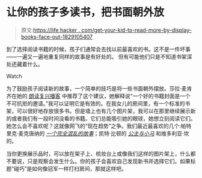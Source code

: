 # 让你的孩子多读书，把书面朝外放

> 原文:[https://life hacker . com/get-your-kid-to-read-more-by-display-books-face-out-1829105407](https://lifehacker.com/get-your-kid-to-read-more-by-displaying-books-face-out-1829105407)

到了选择阅读书籍的时候，孩子们通常会去找以前最喜欢的书。这不是一件坏事——一遍又一遍地重复同样的故事是有好处的。 但有可能他们只是不知道书架深处还藏着什么。

Watch

为了鼓励孩子阅读新的故事，一个简单的技巧是将一些书面朝外摆放。莎拉·麦肯齐在她的 [朗读复兴播客](https://el2.convertkit-mail2.com/c/xmu2dd7d2wu6hd2vpx/dpheh0/aHR0cHM6Ly9yZWFkYWxvdWRyZXZpdmFsLmNvbS8xMDQv) 中推荐了这个建议，她解释说“一个好的书籍封面是一个不可抗拒的邀请。”我可以证明它是有效的。在我女儿的房间里，有一个标准的书架，可以很好地存放很多书。但是墙上也有几个图片架，我可以在那里继续展示新的或者我们有一段时间没看的书籍。它们总能吸引她的眼球，她想立刻阅读它们。她怎么会不喜欢呢？这就像网飞的“现在趋势”之争。我们最近最喜欢的几个:帕特里克·麦克唐纳的 [*一个完全混乱的故事*](https://www.amazon.com/Perfectly-Messed-Up-Story-Patrick-McDonnell/dp/0316222585/ref=tmm_hrd_swatch_0?_encoding=UTF8&asc_campaign=InlineText&asc_refurl=https://lifehacker.com/get-your-kid-to-read-more-by-displaying-books-face-out-1829105407&asc_source=&qid=&sr=&tag=kinjalifehackerlink-20)；凯特·比顿的 [*公主与小马*](https://www.amazon.com/Princess-Pony-Kate-Beaton/dp/0545637082?asc_campaign=InlineText&asc_refurl=https://lifehacker.com/get-your-kid-to-read-more-by-displaying-books-face-out-1829105407&asc_source=&tag=kinjalifehackerlink-20) 和维多利亚·坎的。

当你更换展示品时，可以放在架子上、梳妆台上或像我们这样的图片架上，什么都不要说，只是观察会发生什么。你的孩子会喜欢自己发现新书并选择它们。如果标题“碰巧”是如何像冠军一样打扫房间，那就这样吧。